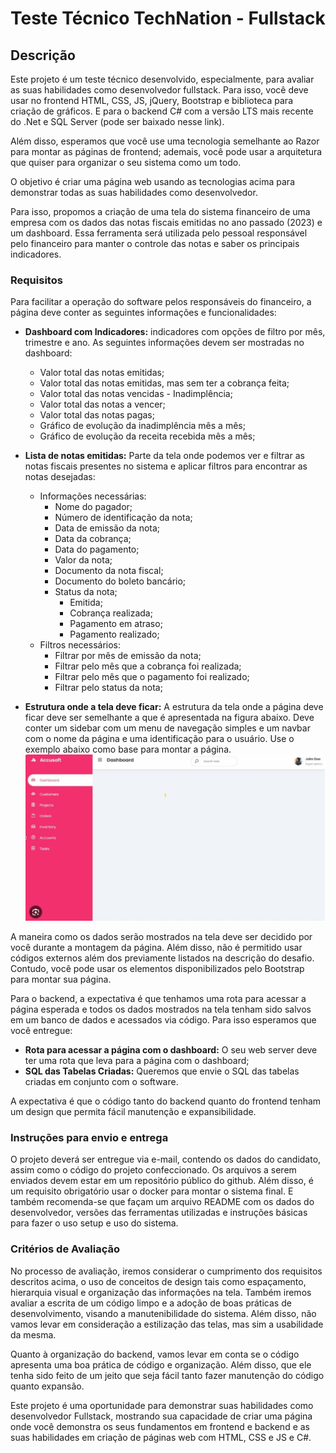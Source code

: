 # Teste Técnico TechNation - Fullstack


## Descrição
Este projeto é um teste técnico desenvolvido, especialmente, para avaliar as suas habilidades como desenvolvedor fullstack. Para isso, você deve usar no frontend HTML, CSS, JS, jQuery, Bootstrap e biblioteca para criação de gráficos. E para o backend C# com a versão LTS mais recente do .Net e SQL Server (pode ser baixado nesse link).

Além disso, esperamos que você use uma tecnologia semelhante ao Razor para montar as páginas de frontend; ademais, você pode usar a arquitetura que quiser para organizar o seu sistema como um todo.

O objetivo é criar uma página web usando as tecnologias acima para demonstrar todas as suas habilidades como desenvolvedor.

Para isso, propomos a criação de uma tela do sistema financeiro de uma empresa com os dados das notas fiscais emitidas no ano passado (2023) e um dashboard. Essa ferramenta será utilizada pelo pessoal responsável pelo financeiro para manter o controle das notas e saber os principais indicadores.

### Requisitos
Para facilitar a operação do software pelos responsáveis do financeiro, a página deve conter as seguintes informações e funcionalidades:

-  **Dashboard com Indicadores:** indicadores com opções de filtro por mês, trimestre e ano. As seguintes informações devem ser mostradas no dashboard:
    - Valor total das notas emitidas;
    - Valor total das notas emitidas, mas sem ter a cobrança feita;
    - Valor total das notas vencidas - Inadimplência;
    - Valor total das notas a vencer;
    - Valor total das notas pagas;
    - Gráfico de evolução da inadimplência mês a mês;
    - Gráfico de evolução da receita recebida mês a mês;

-  **Lista de notas emitidas:** Parte da tela onde podemos ver e filtrar as notas fiscais presentes no sistema e aplicar filtros para encontrar as notas desejadas:
    - Informações necessárias:
        - Nome do pagador;
        - Número de identificação da nota;
        - Data de emissão da nota;
        - Data da cobrança;
        - Data do pagamento;
        - Valor da nota;
        - Documento da nota fiscal;
        - Documento do boleto bancário;
        - Status da nota;
            - Emitida;
            - Cobrança realizada;
            - Pagamento em atraso;
            - Pagamento realizado;
    - Filtros necessários:
        - Filtrar por mês de emissão da nota;
        - Filtrar pelo mês que a cobrança foi realizada;
        - Filtrar pelo mês que o pagamento foi realizado;
        - Filtrar pelo status da nota;

-  **Estrutura onde a tela deve ficar:** A estrutura da tela onde a página deve ficar deve ser semelhante a que é apresentada na figura abaixo. Deve conter um sidebar com um menu de navegação simples e um navbar com o nome da página e uma identificação para o usuário. Use o exemplo abaixo como base para montar a página.
![alt text](images/exemplo-tela-dashboard.jpeg)

A maneira como os dados serão mostrados na tela deve ser decidido por você durante a montagem da página. Além disso, não é permitido usar códigos externos além dos previamente listados na descrição do desafio. Contudo, você pode usar os elementos disponibilizados pelo Bootstrap para montar sua página.

Para o backend, a expectativa é que tenhamos uma rota para acessar a página esperada e todos os dados mostrados na tela tenham sido salvos em um banco de dados e acessados via código. Para isso esperamos que você entregue:
- **Rota para acessar a página com o dashboard:** O seu web server deve ter uma rota que leva para a página com o dashboard;
- **SQL das Tabelas Criadas:** Queremos que envie o SQL das tabelas criadas em conjunto com o software.

A expectativa é que o código tanto do backend quanto do frontend tenham um design que permita fácil manutenção e expansibilidade.

### Instruções para envio e entrega
O projeto deverá ser entregue via e-mail, contendo os dados do candidato, assim como o código do projeto confeccionado. Os arquivos a serem enviados devem estar em um repositório público do github. Além disso, é um requisito obrigatório usar o docker para montar o sistema final. E também recomenda-se que façam um arquivo README com os dados do desenvolvedor, versões das ferramentas utilizadas e instruções básicas para fazer o uso setup e uso do sistema. 

### Critérios de Avaliação
No processo de avaliação, iremos considerar o cumprimento dos requisitos descritos acima, o uso de conceitos de design tais como espaçamento, hierarquia visual e organização das informações na tela. Também iremos avaliar a escrita de um código limpo e a adoção de boas práticas de desenvolvimento, visando a manutenibilidade do sistema. Além disso, não vamos levar em consideração a estilização das telas, mas sim a usabilidade da mesma.

Quanto à organização do backend, vamos levar em conta se o código apresenta uma boa prática de código e organização. Além disso, que ele tenha sido feito de um jeito que seja fácil tanto fazer manutenção do código quanto expansão.

Este projeto é uma oportunidade para demonstrar suas habilidades como desenvolvedor Fullstack, mostrando sua capacidade de criar uma página onde você demonstra os seus fundamentos em frontend e backend e as suas habilidades em criação de páginas web com HTML, CSS e JS e C#.